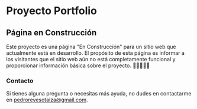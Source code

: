 # Proyecto Portfolio

## Página en Construcción

Este proyecto es una página "En Construcción" para un sitio web que actualmente está en desarrollo. El propósito de esta página es 
informar a los visitantes que el sitio web aún no está completamente funcional y proporcionar información básica sobre el proyecto.
                        🚧👷‍♂️👷‍♀️

### Contacto

Si tienes alguna pregunta o necesitas más ayuda, no dudes en contactarme en pedroreyesotaiza@gmail.com.
